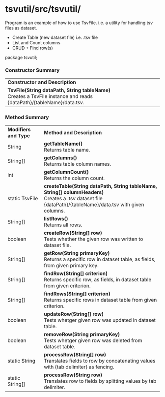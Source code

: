 # tsvutil/src/tsvutil/
Program is an example of how to use TsvFile.
i.e. a utility for handling tsv files as dataset.
* Create Table (new dataset file) i.e. .tsv file
* List and Count columns
* CRUD + Find row(s)


 package tsvutil;

<h3>Constructor Summary</h3>
<table>
	<tr>
		<td><b>Constructor and Description</b></td>
	</tr>
	<tr>
		<td>
			<b>TsvFile(String dataPath, String tableName)</b><br/>
			Creates a TsvFile instance and reads {dataPath}/{tableName}/data.tsv.
		</td>
	</tr>
</table>

<h3>Method Summary</h3>
 <table>
	<tr>
		<td><b>Modifiers and Type</b></td>
		<td><b>Method and Description</b></td>
	</tr>
	<tr>
		<td>String</td>
		<td>
			<b>getTableName()</b><br/>
			Returns table name.
		</td>
	</tr>
	<tr>
		<td>String[]</td>
		<td>
			<b>getColumns()</b><br/>
			Returns table column names.
		</td>
	</tr>
	<tr>
		<td>int</td>
		<td>
			<b>getColumnCount()</b><br/>
			Returns the column count.
		</td>
	</tr>
	<tr>
		<td>static TsvFile</td>
		<td>
			<b>createTable(String dataPath, String tableName, String[] columnHeaders)</b><br/>
			Creates a .tsv dataset file {dataPath}/{tableName}/data.tsv with given columns.
		</td>
	</tr>
	<tr>
		<td>String[]</td>
		<td>
			<b>listRows()</b><br/>
			Returns all rows.
		</td>
	</tr>
	<tr>
		<td>boolean</td>
		<td>
			<b>createRow(String[] row)</b><br/>
			Tests whether the given row was written to dataset file.
		</td>
	</tr>
	<tr>
		<td>String[]</td>
		<td>
			<b>getRow(String primaryKey)</b><br/>
			Returns a specific row in dataset table, as fields, from given primary key.
		</td>
	</tr>
	<tr>
		<td>String[]</td>
		<td>
			<b>findRow(String[] criterion)</b><br/>
			Returns specific row, as fields, in dataset table from given criterion.
		</td>
	</tr>
	<tr>
		<td>String[]</td>
		<td>
			<b>findRows(String[] criterion)</b><br/>
			Returns specific rows in dataset table from given criterion.
		</td>
	</tr>
	<tr>
		<td>boolean</td>
		<td>
			<b>updateRow(String[] row)</b><br/>
			Tests whetger given row was updated in dataset table.
		</td>
	</tr>
	<tr>
		<td>boolean</td>
		<td>
			<b>removeRow(String primaryKey)</b><br/>
			Tests whetger given row was deleted from dataset table.
		</td>
	</tr>
	<tr>
		<td>static String</td>
		<td>
			<b>processRow(String[] row)</b><br/>
			Translates fields to row by concatenating values with {tab delimiter} as fencing.
		</td>
	</tr>
	<tr>
		<td>static String[]</td>
		<td>
			<b>processRow(String row)</b><br/>
			Translates row to fields by splitting values by tab delimiter.
		</td>
	</tr>
</table>